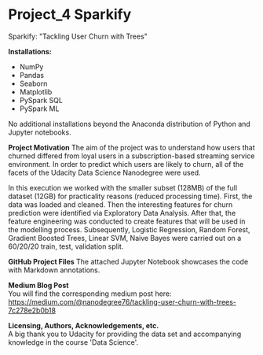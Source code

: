 # Project_4 Sparkify

Sparkify: "Tackling User Churn with Trees"

**Installations:**
- NumPy
- Pandas
- Seaborn
- Matplotlib
- PySpark SQL
- PySpark ML

No additional installations beyond the Anaconda distribution of Python and Jupyter notebooks.

**Project Motivation**
The aim of the project was to understand how users that churned differed from loyal users in a subscription-based streaming service environment.
In order to predict which users are likely to churn, all of the facets of the Udacity Data Science Nanodegree were used.

In this execution we worked with the smaller subset (128MB) of the full dataset (12GB) for practicality reasons (reduced processing time).
First, the data was loaded and cleaned.
Then the interesting features for churn prediction were identified via Exploratory Data Analysis.
After that, the feature engineering was conducted to create features that will be used in the modelling process.
Subsequently, Logistic Regression, Random Forest, Gradient Boosted Trees, Linear SVM, Naive Bayes were carried out on a 60/20/20 train, test, validation split.

**GitHub Project Files**
The attached Jupyter Notebook showcases the code with Markdown annotations.

**Medium Blog Post**<br>
You will find the corresponding medium post here: https://medium.com/@nanodegree76/tackling-user-churn-with-trees-7c278e2b0b18 

**Licensing, Authors, Acknowledgements, etc.**<br>
A big thank you to Udacity for providing the data set and accompanying knowledge in the course 'Data Science'.
